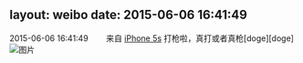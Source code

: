 layout: weibo
date: 2015-06-06 16:41:49
---
2015-06-06 16:41:49  &nbsp;&nbsp;&nbsp;&nbsp;&nbsp;&nbsp; 来自 <a href="sinaweibo://customweibosource" rel="nofollow">iPhone 5s</a>
打枪啦，真打或者真枪[doge][doge] ​​​
![图片](https://ww2.sinaimg.cn/large/6d2a6003jw1esugocc4nzj20dc0hsabl.jpg)

